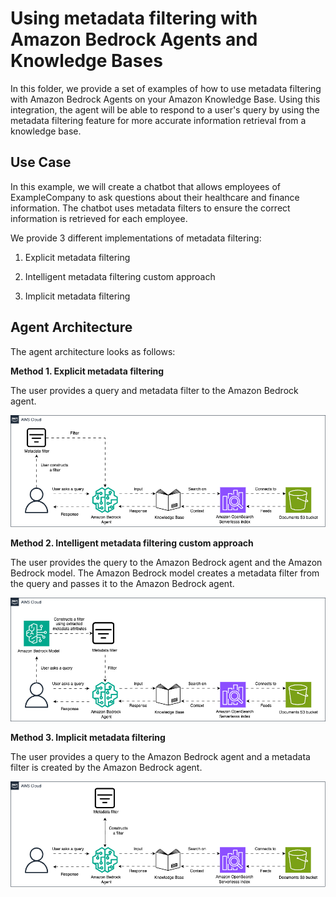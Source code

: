# Using metadata filtering with Amazon Bedrock Agents and Knowledge Bases

In this folder, we provide a set of examples of how to use metadata filtering with Amazon Bedrock Agents on your Amazon Knowledge Base. Using this integration, the agent will be able to respond to a user's query by using the metadata filtering feature for more accurate information retrieval from a knowledge base.


## Use Case

In this example, we will create a chatbot that allows employees of ExampleCompany to ask questions about their healthcare and finance information. The chatbot uses metadata filters to ensure the correct information is retrieved for each employee.

We provide 3 different implementations of metadata filtering:

1. Explicit metadata filtering

2. Intelligent metadata filtering custom approach

3. Implicit metadata filtering


## Agent Architecture

The agent architecture looks as follows:

**Method 1. Explicit metadata filtering**

The user provides a query and metadata filter to the Amazon Bedrock agent.

![architecture](./images/architecture_1.png)

**Method 2. Intelligent metadata filtering custom approach**

The user provides the query to the Amazon Bedrock agent and the Amazon Bedrock model. The Amazon Bedrock model creates a metadata filter from the query and passes it to the Amazon Bedrock agent.

![architecture](./images/architecture_2.png)


**Method 3. Implicit metadata filtering**

The user provides a query to the Amazon Bedrock agent and a metadata filter is created by the Amazon Bedrock agent.

![architecture](./images/architecture_3.png)
